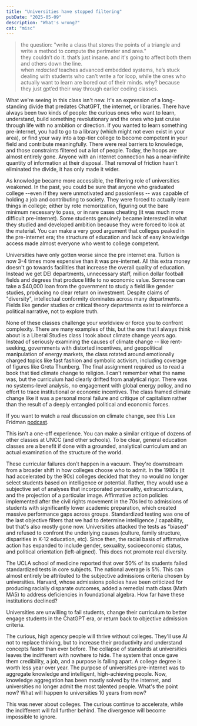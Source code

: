 ```yaml
---
title: "Universities have stopped filtering"
pubDate: "2025-05-09"
description: "What's wrong?"
cat: "misc"
---
```


> the question: "write a class that stores the points of a triangle and write a method to compute the perimeter and area."<br/>
> they couldn’t do it. that’s just insane. and it's going to affect both them and others down the line. <br/>
> when *redacted* teaches advanced embedded systems, he’s stuck dealing with students who can’t write a for loop, while the ones who actually want to learn are bored out of their minds. why? because they just gpt’ed their way through earlier coding classes.


What we're seeing in this class isn't new. It's an expression of a long-standing divide that predates ChatGPT, the internet, or libraries. There have always been two kinds of people: the curious ones who want to learn, understand, build something revolutionary and the ones who just cruise through life with no ambition or direction. If you wanted to learn something pre-internet, you had to go to a library (which might not even exist in your area), or find your way into a top-tier college to become competent in your field and contribute meaningfully. There were real barriers to knowledge, and those constraints filtered out a lot of people. Today, the hoops are almost entirely gone. Anyone with an internet connection has a near-infinite quantity of information at their disposal. That removal of friction hasn't eliminated the divide, it has only made it wider. 

 As knowledge became more accessible, the filtering role of universities weakened. In the past, you could be sure that anyone who graduated college --even if they were unmotivated and passionless -- was capable of holding a job and contributing to society. They were forced to actually learn things in college; either by rote memorization, figuring out the bare minimum necessary to pass, or in rare cases cheating (it was much more difficult pre-internet).  Some students genuinely became interested in what they studied and developed ambition because they were forced to look at the material. You can make a very good argument that colleges peaked in the pre-internet era; the structure of education and lack of easy knowledge access made almost everyone who went to college competent. 

Universities have only gotten worse since the pre internet era. Tuition is now 3-4 times more expensive than it was pre-internet. All this extra money doesn't go towards facilities that increase the overall quality of education. Instead we get DEI departments, unnecessary staff, million dollar football fields and degrees that produce little to no economic value. Someone can take a $40,000 loan from the government to study a field like gender studies, producing no clear return on investment. Despite claims of "diversity", intellectual conformity dominates across many departments. Fields like gender studies or critical theory departments exist to reinforce a political narrative, not to explore truth. 

None of these classes challenge your worldview or force you to confront complexity. There are many examples of this, but the one that I always think about is a Liberal Studies class I took about climate change years ago. Instead of seriously examining the causes of climate change -- like rent-seeking, governments with distorted incentives, and geopolitical manipulation of energy markets, the class rotated around emotionally charged topics like fast fashion and symbolic activism, including coverage of figures like Greta Thunberg. The final assignment required us to read a book that tied climate change to religion. I can't remember what the name was, but the curriculum had clearly drifted from analytical rigor. There was no systems-level analysis, no engagement with global energy policy, and no effort to trace institutional or economic incentives. The class framed climate change like it was a personal moral failure and critique of capitalism rather than the result of a deeply entangled political and economic forces. 

If you want to watch a real discussion on climate change, see this Lex Fridman [podcast](https://www.youtube.com/watch?v=5Gk9gIpGvSE&pp=ygUabGV4IGZyaWRtYW4gY2xpbWF0ZSBoY2FuZ2U%3D). 

This isn't a one-off experience. You can make a similar critique of dozens of other classes at UNCC (and other schools). To be clear, general education classes are a benefit if done with a grounded, analytical curriculum and an actual examination of the structure of the world. 

These curricular failures don't happen in a vacuum. They're downstream from a broader shift in how colleges choose who to admit. In the 1980s (it had accelerated by the 90s) colleges decided that they no would no longer select students based on intelligence or potential. Rather, they would use a subjective set of analyses that incorporated personality, extracurriculars, and the projection of a particular image. Affirmative action policies implemented after the civil rights movement in the 70s led to admissions of students with significantly lower academic preparation, which created massive performance gaps across groups. Standardized testing was one of the last objective filters that we had to determine intelligence / capability, but that's also mostly gone now. Universities attacked the tests as "biased" and refused to confront the underlying causes (culture, family structure, disparities in K-12 education, etc). Since then, the racial basis of affirmative action has expanded to include gender, sexuality, socioeconomic status, and political orientation (left-aligned). This does not promote real diversity. 

The UCLA school of medicine reported that over 50% of its students failed standardized tests in core subjects. The national average is 5%. This can almost entirely be attributed to the subjective admissions criteria chosen by universities. Harvard, whose admissions policies have been criticized for producing racially disparate outcomes, added a remedial math class (Math MA5) to address deficiencies in foundational algebra. How far have these institutions declined? 

Universities are unwilling to fail students, change their curriculum to better engage students in the ChatGPT era, or return back to objective admission criteria. 

The curious, high agency people will thrive without colleges. They'll use AI not to replace thinking, but to increase their productivity and understand concepts faster than ever before. The collapse of standards at universities leaves the indifferent with nowhere to hide. The system that once gave them credibility, a job, and a purpose is falling apart. A college degree is worth less year over year. The purpose of universities pre-internet was to aggregate knowledge and intelligent, high-achieving people. Now, knowledge aggregation has been mostly solved by the internet, and universities no longer admit the most talented people. What's the point now? What will happen to universities 10 years from now? 

This was never about colleges. The curious continue to accelerate, while the indifferent will fall further behind. The divergence will become impossible to ignore.  
